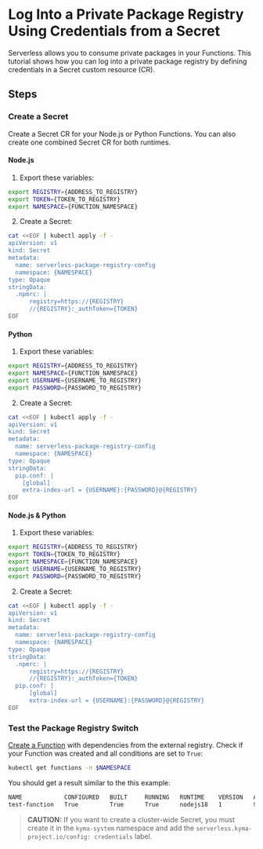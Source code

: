 # Log Into a Private Package Registry Using Credentials from a Secret

Serverless allows you to consume private packages in your Functions. This tutorial shows how you can log into a private package registry by defining credentials in a Secret custom resource (CR).

## Steps

### Create a Secret

Create a Secret CR for your Node.js or Python Functions. You can also create one combined Secret CR for both runtimes.

<!-- tabs:start -->

#### **Node.js**

1. Export these variables:

 ```bash
 export REGISTRY={ADDRESS_TO_REGISTRY}
 export TOKEN={TOKEN_TO_REGISTRY}
 export NAMESPACE={FUNCTION_NAMESPACE}
 ```

2. Create a Secret:

 ```bash
 cat <<EOF | kubectl apply -f -
 apiVersion: v1
 kind: Secret
 metadata:
   name: serverless-package-registry-config
   namespace: {NAMESPACE}
 type: Opaque
 stringData:
   .npmrc: |
       registry=https://{REGISTRY}
       //{REGISTRY}:_authToken={TOKEN}
EOF
 ```

#### **Python**

1. Export these variables:

 ```bash
 export REGISTRY={ADDRESS_TO_REGISTRY}
 export NAMESPACE={FUNCTION_NAMESPACE}
 export USERNAME={USERNAME_TO_REGISTRY}
 export PASSWORD={PASSWORD_TO_REGISTRY}
 ```

2. Create a Secret:

 ```bash
 cat <<EOF | kubectl apply -f -
 apiVersion: v1
 kind: Secret
 metadata:
   name: serverless-package-registry-config
   namespace: {NAMESPACE}
 type: Opaque
 stringData:
   pip.conf: |
     [global]
     extra-index-url = {USERNAME}:{PASSWORD}@{REGISTRY}
EOF
 ```

#### **Node.js & Python**

1. Export these variables:

 ```bash
 export REGISTRY={ADDRESS_TO_REGISTRY}
 export TOKEN={TOKEN_TO_REGISTRY}
 export NAMESPACE={FUNCTION_NAMESPACE}
 export USERNAME={USERNAME_TO_REGISTRY}
 export PASSWORD={PASSWORD_TO_REGISTRY}
 ```

2. Create a Secret:

 ```bash
 cat <<EOF | kubectl apply -f -
 apiVersion: v1
 kind: Secret
 metadata:
   name: serverless-package-registry-config
   namespace: {NAMESPACE}
 type: Opaque
 stringData:
   .npmrc: |
       registry=https://{REGISTRY}
       //{REGISTRY}:_authToken={TOKEN}
   pip.conf: |
       [global]
       extra-index-url = {USERNAME}:{PASSWORD}@{REGISTRY}
EOF
 ```

<!-- tabs:end -->

### Test the Package Registry Switch

[Create a Function](01-10-create-inline-function.md) with dependencies from the external registry. Check if your Function was created and all conditions are set to `True`:

```bash
kubectl get functions -n $NAMESPACE
```

You should get a result similar to the this example:

```bash
NAME            CONFIGURED   BUILT     RUNNING   RUNTIME    VERSION   AGE
test-function   True         True      True      nodejs18   1         96s
```

>**CAUTION:** If you want to create a cluster-wide Secret, you must create it in the `kyma-system` namespace and add the `serverless.kyma-project.io/config: credentials` label.